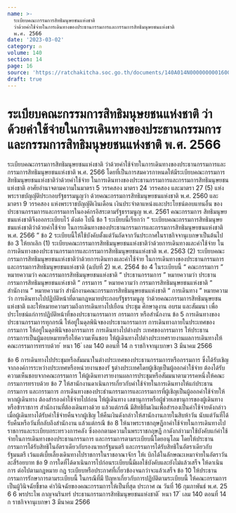 ```yaml
---
name: >-
  ระเบียบคณะกรรมการสิทธิมนุษยชนแห่งชาติ
  ว่าด้วยค่าใช้จ่ายในการเดินทางของประธานกรรมการและกรรมการสิทธิมนุษยชนแห่งชาติ
  พ.ศ. 2566
date: '2023-03-02'
category: ก
volume: 140
section: 14
page: 16
source: 'https://ratchakitcha.soc.go.th/documents/140A014N0000000001600.pdf'
draft: true
---
```


# ระเบียบคณะกรรมการสิทธิมนุษยชนแห่งชาติ ว่าด้วยค่าใช้จ่ายในการเดินทางของประธานกรรมการและกรรมการสิทธิมนุษยชนแห่งชาติ พ.ศ. 2566

ระเบียบคณะกรรมการสิทธิมนุษยชนแห่งชาติ ว่าด้วยค่าใช้จ่ายในการเดินทางของประธานกรรมการและกรรมการสิทธิมนุษยชนแห่งชาติ พ.ศ. 2566 โดยที่เป็นการสมควรกาหนดให้มีระเบียบคณะกรรมการสิทธิมนุษยชนแห่งชาติว่าด้วยค่าใช้จ่าย ในการเดินทางของประธานกรรมการและกรรมการสิทธิมนุษยชนแห่งชาติ อาศัยอำนาจตามความในมาตรา 5 วรรคสอง มาตรา 24 วรรคสอง และมาตรา 27 (5) แห่งพระราชบัญญัติประกอบรัฐธรรมนูญว่า ด้วยคณะกรรมการสิทธิมนุษยชนแห่งชาติ พ.ศ. 2560 และมาตรา 9 วรรคสอง แห่งพระราชบัญญัติเงินเดือน เงินประจำตาแหน่งและประโยชน์ตอบแทนอื่น ของประธานกรรมการและกรรมการในองค์กรอิสระตามรัฐธรรมนูญ พ.ศ. 2561 คณะกรรมการ สิทธิมนุษยชนแห่งชาติจึงออกระเบียบไว้ ดังต่อ ไปนี้ ข้อ 1 ระเบียบนี้เรียกว่า “ ระเบียบคณะกรรมการสิทธิมนุษยชนแห่งชาติว่าด้วยค่าใช้จ่าย ในการเดินทางของประธานกรรมการและกรรมการสิทธิมนุษยชนแห่งชาติ พ.ศ. 2566 ” ข้อ 2 ระเบียบนี้ให้ใช้บังคับตั้งแต่วันถัดจากวันประกาศในราชกิจจานุเบกษาเป็นต้นไป ข้อ 3 ให้ยกเลิก (1) ระเบียบคณะกรรมการสิทธิมนุษยชนแห่งชาติว่าด้วยการเดินทางและค่าใช้จ่าย ในการเดินทางของประธานกรรมการและกรรมการสิทธิมนุษยชนแห่งชาติ พ.ศ. 2563 (2) ระเบียบคณะกรรมการสิทธิมนุษยชนแห่งชาติว่าด้วยการเดินทางและค่าใช้จ่าย ในการเดินทางของประธานกรรมการและกรรมการสิทธิมนุษยชนแห่งชาติ (ฉบับที่ 2) พ.ศ. 2564 ข้อ 4 ในระเบียบนี้ “ คณะกรรมการ ” หมายความว่า คณะกรรมการสิทธิมนุษยชนแห่งชาติ “ ประธานกรรมการ ” หมายความว่า ประธานกรรมการสิทธิมนุษยชนแห่งชาติ “ กรรมการ ” หมายความว่า กรรมการสิทธิมนุษยชนแห่งชาติ “ สำนักงาน ” หมายความว่า สำนักงานคณะกรรมการสิทธิมนุษยชนแห่งชาติ “ การเดินทาง ” หมายความว่า การเดินทางไปปฏิบัติหน้าที่ตามกฎหมายประกอบรัฐธรรมนูญ ว่าด้วยคณะกรรมการสิทธิมนุษยชนแห่งชาติ และให้หมายความรวมถึงการเดินทางไปเยือน ประชุม ศึกษาดูงาน อบรม และสัมมนา เพื่อประโยชน์แก่การปฏิบัติหน้าที่ของประธานกรรมการ กรรมการ หรือสำนักงาน ข้อ 5 การเดินทางของประธานกรรมการทุกกรณี ให้อยู่ในดุลพินิจของประธานกรรมการ การเดินทางภายในประเทศของกรรมการ ให้อยู่ในดุลพินิจของกรรมการ การเดินทางไปต่างปร ะเทศของกรรมการ ให้ประธานกรรมการเป็นผู้มอบหมายหรือให้ความเห็นชอบ ให้ผู้เดินทางไปต่างประเทศรายงานผลการเดินทางให้คณะกรรมการทราบด้วย ้ หนา 16 ่ เลม 140 ตอนที่ 14 ก ราชกิจจานุเบกษา 3 มีนาคม 2566

ข้อ 6 การเดินทางไปประชุมหรือสัมมนาในต่างประเทศของประธานกรรมการหรือกรรมการ ซึ่งได้รับเชิญจากองค์การระหว่างประเทศหรือหน่วยงานของรั ฐต่างประเทศโดยผู้เชิญเป็นผู้ออกค่าใช้จ่าย ต้องได้รับความเห็นชอบจากคณะกรรมการ ให้ผู้เดินทางรายงานผลการประชุมหรือสัมมนาตามวรรคหนึ่งให้คณะกรรมการทราบด้วย ข้อ 7 ให้สานักงานดาเนินการเกี่ยวกับค่าใช้จ่ายในการเดินทางให้แก่ประธานกรรมการ และกรรมการ การเดินทางของประธำนกรรมการและกรรมการที่ผู้เชิญเป็นผู้ออกค่าใช้จ่ายให้ หากผู้เดินทาง ต้องสำรองค่าใช้จ่ายไปก่อน ให้ผู้เดินทาง เลขานุการหรือผู้ช่วยเลขานุการของผู้เดินทาง หรือข้าราชการ สำนักงานที่ต้องเดินทางด้วย แล้วแต่กรณี มีสิทธิยืมเงินเพื่อสำรองเป็นค่าใช้จ่ายดังกล่าว เมื่อผู้เดินทางได้รับค่าใช้จ่ายคืนจากผู้เชิญ ให้คืนเงินดังกล่าวให้สานักงานภายในสิบห้าวัน นับแต่วันที่ได้รับคืนหรือวันที่กลับถึงสำนักงาน แล้วแต่กรณี ข้อ 8 ให้นาพระราชกฤษฎีกาค่าใช้จ่ายในการเดินทางไปราชการและระเบียบกระทรวงการคลัง ซึ่งออกตามความในพระราชกฤษฎี กาดังกล่าวมาใช้บังคับแก่ค่าใช้จ่ายในการเดินทางของประธานกรรมการ และกรรมการตามระเบียบนี้โดยอนุโลม โดยให้ประธานกรรมการได้รับสิทธิในอัตราเดียวกับรองนายกรัฐมนตรี และกรรมการได้รับสิทธิในอัตราเดียวกับรัฐมนตรี เว้นแต่เบี้ยเลี้ยงเดินทางไปราชการในราชอาณาจักร ให้เ บิกได้ในลักษณะเหมาจ่ายในอัตราวันละสี่ร้อยบาท ข้อ 9 การใดที่ได้ดาเนินการไปก่อนระเบียบนี้มีผลใช้บังคับและยังไม่แล้วเสร็จ ให้ดาเนินการ ต่อไปตามกฎหมาย กฎ ระเบียบหรือประกาศที่เกี่ยวข้องจนกว่าจะแล้วเสร็จ ข้อ 10 ให้ประธานกรรมการรักษาการตามระเบียบนี้ ในกรณีที่มี ปัญหาเกี่ยวกับการปฏิบัติตามระเบียบนี้ ให้คณะกรรมการเป็นผู้วินิจฉัยชี้ขาด คำวินิจฉัยของคณะกรรมการให้เป็นที่สุด ประกาศ ณ วันที่ 16 กุมภาพันธ์ พ.ศ. 25 6 6 พรประไพ กาญจนรินทร์ ประธานกรรมการสิทธิมนุษยชนแห่งชาติ ้ หนา 17 ่ เลม 140 ตอนที่ 14 ก ราชกิจจานุเบกษา 3 มีนาคม 2566
